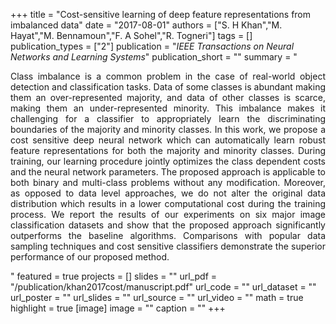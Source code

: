 +++
title = "Cost-sensitive learning of deep feature representations from imbalanced data"
date = "2017-08-01"
authors = ["S. H Khan","M. Hayat","M. Bennamoun","F. A Sohel","R. Togneri"]
tags = []
publication_types = ["2"]
publication = "_IEEE Transactions on Neural Networks and Learning Systems_"
publication_short = ""
summary = "<p style='text-align: justify;'> Class imbalance is a common problem in the case of real-world object detection and classification tasks. Data of some classes is abundant making them an over-represented majority, and data of other classes is scarce, making them an under-represented minority. This imbalance makes it challenging for a classifier to appropriately learn the discriminating boundaries of the majority and minority classes. In this work, we propose a cost sensitive deep neural network which can automatically learn robust feature representations for both the majority and minority classes. During training, our learning procedure jointly optimizes the class dependent costs and the neural network parameters. The proposed approach is applicable to both binary and multi-class problems without any modification. Moreover, as opposed to data level approaches, we do not alter the original data distribution which results in a lower computational cost during the training process. We report the results of our experiments on six major image classification datasets and show that the proposed approach significantly outperforms the baseline algorithms. Comparisons with popular data sampling techniques and cost sensitive classifiers demonstrate the superior performance of our proposed method. </p>"
featured = true
projects = []
slides = ""
url_pdf = "/publication/khan2017cost/manuscript.pdf"
url_code = ""
url_dataset = ""
url_poster = ""
url_slides = ""
url_source = ""
url_video = ""
math = true
highlight = true
[image]
image = ""
caption = ""
+++

